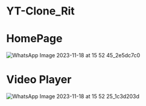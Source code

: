 # YT-Clone_Rit
# HomePage
![WhatsApp Image 2023-11-18 at 15 52 45_2e5dc7c0](https://github.com/ritwiks01/YT-Clone_Rit/assets/149679463/2ae99d34-d561-4bbd-959c-7c8244ebd49a)

# Video Player
![WhatsApp Image 2023-11-18 at 15 52 25_1c3d203d](https://github.com/ritwiks01/YT-Clone_Rit/assets/149679463/99df2fa6-c6d5-4c2f-a04b-a81f9c782d8d)

